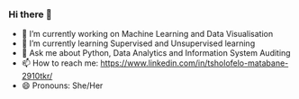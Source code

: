 ### Hi there 👋
- 🔭 I’m currently working on Machine Learning and Data Visualisation
- 🌱 I’m currently learning Supervised and Unsupervised learning
- 💬 Ask me about Python, Data Analytics and Information System Auditing
- 📫 How to reach me: https://www.linkedin.com/in/tsholofelo-matabane-2910tkr/
- 😄 Pronouns: She/Her
